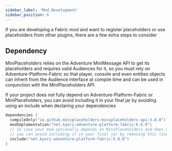 ```yaml
---
sidebar_label: 'Mod Development'
sidebar_position: 6
---
```


If you are developing a Fabric mod and want to register placeholders or use placeholders from other plugins, there are a few extra steps to consider

## Dependency

MiniPlaceholders relies on the Adventure MiniMessage API to get its placeholders and requires valid Audiences for it, so you must rely on Adventure-Platform-Fabric so that player, console and even entities objects can inherit from the Audience interface at compile time and can be used in conjunction with the MiniPlaceholders API.

If your project does not fully depend on Adventure-Platform-Fabric or MiniPlaceholders, you can avoid including it in your final jar by avoiding using an include when declaring your dependencies

```kotlin
dependencies {
  compileOnly("io.github.miniplaceholders:miniplaceholders-api:3.0.0")
  modImplementation("net.kyori:adventure-platform-fabric:6.6.0")
  // In case your mod optionally depends on MiniPlaceholders and does not necessarily require this dependency,
  // you can avoid including it in your final jar by removing this line
  include("net.kyori:adventure-platform-fabric:5.8.0")
}

```
